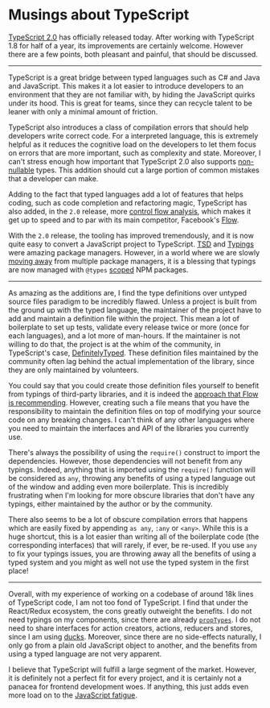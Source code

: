 # Musings about TypeScript

[TypeScript 2.0](https://blogs.msdn.microsoft.com/typescript/2016/09/22/announcing-typescript-2-0/) has officially released today. After working with TypeScript 1.8 for half of a year, its improvements are certainly welcome. However there are a few points, both pleasant and painful, that should be discussed.

---

TypeScript is a great bridge between typed languages such as C# and Java and JavaScript. This makes it a lot easier to introduce developers to an environment that they are not familiar with, by hiding the JavaScript quirks under its hood. This is great for teams, since they can recycle talent to be leaner with only a minimal amount of friction.

TypeScript also introduces a class of compilation errors that should help developers write correct code. For a interpreted language, this is extremely helpful as it reduces the cognitive load on the developers to let them focus on errors that are more important, such as complexity and state. Moreover, I can't stress enough how important that TypeScript 2.0 also supports [non-nullable](https://github.com/Microsoft/TypeScript/pull/7140) types. This addition should cut a large portion of common mistakes that a developer can make.

Adding to the fact that typed languages add a lot of features that helps coding, such as code completion and refactoring magic, TypeScript has also added, in the `2.0` release, more [control flow analysis](https://github.com/Microsoft/TypeScript/pull/8010), which makes it get up to speed and to par with its main competitor, Facebook's [Flow](https://flowtype.org/).

With the `2.0` release, the tooling has improved tremendously, and it is now quite easy to convert a JavaScript project to TypeScript. [TSD](https://github.com/DefinitelyTyped/tsd) and [Typings](https://github.com/typings/typings) were amazing package managers. However, in a world where we are slowly [moving away](https://gofore.com/stop-using-bower/) from multiple package managers, it is a blessing that typings are now managed with `@types` [scoped](https://docs.npmjs.com/misc/scope) NPM packages.

---

As amazing as the additions are, I find the type definitions over untyped source files paradigm to be incredibly flawed. Unless a project is built from the ground up with the typed language, the maintainer of the project have to add and maintain a definition file within the project. This mean a lot of boilerplate to set up tests, validate every release twice or more (once for each languages), and a lot more of man-hours. If the maintainer is not willing to do that, the project is at the whim of the community, in TypeScript's case, [DefinitelyTyped](https://github.com/DefinitelyTyped/DefinitelyTyped). These definition files maintained by the community often lag behind the actual implementation of the library, since they are only maintained by volunteers.

You could say that you could create those definition files yourself to benefit from typings of third-party libraries, and it is indeed the [approach that Flow is recommending](https://flowtype.org/docs/third-party.html). However, creating such a file means that you have the responsibility to maintain the definition files on top of modifying your source code on any breaking changes. I can't think of any other languages where you need to maintain the interfaces and API of the libraries you currently use.

There's always the possibility of using the `require()` construct to import the dependencies. However, those dependencies will not benefit from any typings. Indeed, anything that is imported using the `require()` function will be considered as `any`, throwing any benefits of using a typed language out of the window and adding even more boilerplate. This is incredibly frustrating when I'm looking for more obscure libraries that don't have any typings, either maintained by the author or by the community.

There also seems to be a lot of obscure compilation errors that happens which are easily fixed by appending `as any`, `:any` or `<any>`. While this is a huge shortcut, this is a lot easier than writing all of the boilerplate code (the corresponding interfaces) that will rarely, if ever, be re-used. If you use `any` to fix your typings issues, you are throwing away all the benefits of using a typed system and you might as well not use the typed system in the first place!

---

Overall, with my experience of working on a codebase of around 18k lines of TypeScript code, I am not too fond of TypeScript. I find that under the React/Redux ecosystem, the cons greatly outweight the benefits. I do not need typings on my components, since there are already [`propTypes`](https://facebook.github.io/react/docs/reusable-components.html#prop-validation). I do not need to share interfaces for action creators, actions, reducers and stores, since I am using [ducks](https://github.com/erikras/ducks-modular-redux). Moreover, since there are no side-effects naturally, I only go from a plain old JavaScript object to another, and the benefits from using a typed language are not very apparent.

I believe that TypeScript will fulfill a large segment of the market. However, it is definitely not a perfect fit for every project, and it is certainly not a panacea for frontend development woes. If anything, this just adds even more load on to the [JavaScript fatigue](https://medium.com/@ericclemmons/javascript-fatigue-48d4011b6fc4#.ispsrps4h).
